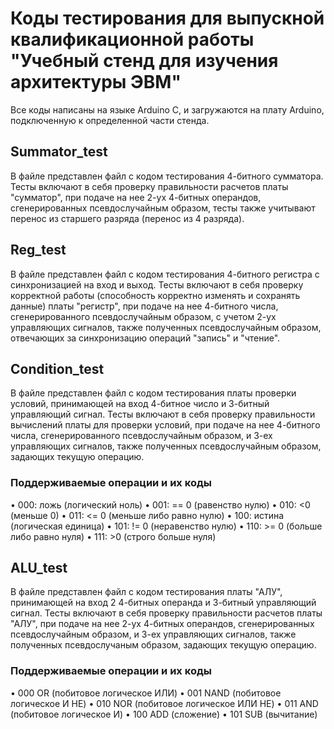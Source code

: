# Коды тестирования для выпускной квалификационной работы "Учебный стенд для изучения архитектуры ЭВМ"

Все коды написаны на языке Arduino C, и загружаются на плату Arduino, подключенную к определенной части стенда.

## Summator_test
В файле представлен файл с кодом тестирования 4-битного сумматора. Тесты включают в себя проверку правильности расчетов платы "сумматор", при подаче на нее 2-ух 4-битных операндов, сгенерированных псевдослучайным образом, тесты также учитывают перенос из старшего разряда (перенос из 4 разряда).

## Reg_test
В файле представлен файл с кодом тестирования 4-битного регистра с синхронизацией на вход и выход. Тесты включают в себя проверку корректной работы  (способность корректно изменять и сохранять данные) платы "регистр", при подаче на нее 4-битного числа, сгенерированного псевдослучайным образом, с учетом 2-ух управляющих сигналов, также полученных псевдослучайным образом, отвечающих за синхронизацию операций "запись" и "чтение".

## Condition_test
В файле представлен файл с кодом тестирования платы проверки условий, принимающей на вход 4-битное число и 3-битный управляющий сигнал. Тесты включают в себя проверку правильности вычислений платы для проверки условий, при подаче на нее 4-битного числа, сгенерированного псевдослучайным образом, и 3-ех управляющих сигналов, также полученных псевдослучайным образом, задающих текущую операцию.
### Поддерживаемые операции и их коды
  •	000: ложь (логический ноль)
  •	001: == 0 (равенство нулю)
  •	010: <0 (меньше 0)
  •	011: <= 0 (меньше либо равно нулю)
  •	100: истина (логическая единица)
  •	101: != 0 (неравенство нулю)
  •	110: >= 0 (больше либо равно нуля)
  •	111: >0 (строго больше нуля)

## ALU_test
В файле представлен файл с кодом тестирования платы "АЛУ", принимающей на вход 2 4-битных операнда и 3-битный управляющий сигнал. Тесты включают в себя проверку правильности расчетов платы "АЛУ", при подаче на нее 2-ух 4-битных операндов, сгенерированных псевдослучайным образом, и 3-ех управляющих сигналов, также полученных псевдослучаным образом, задающих текущую операцию.
### Поддерживаемые операции и их коды
  •	000 OR (побитовое логическое ИЛИ)
  •	001 NAND (побитовое логическое И НЕ)
  •	010 NOR (побитовое логическое ИЛИ НЕ)
  •	011 AND (побитовое логическое И)
  •	100 ADD (сложение)
  •	101 SUB (вычитание)

